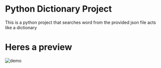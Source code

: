 # Python Dictionary Project

This is a python project that searches word from the provided json file acts like a dictionary

# Heres a preview
![demo]("https://media.discordapp.net/attachments/825762563450208347/893784523425329233/unknown.png")